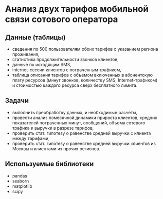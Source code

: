 # Анализ двух тарифов мобильной связи сотового оператора

## Данные (таблицы)
- сведения по 500 пользователям обоих тарифов с указанием региона проживания,
- статистика продолжительности звонков клиентов,
- данные по исходящим SMS,
- internet-сессии клиентов с потраченным трафиком,
- таблица описания тарифов с объемом включенных в абонентскую плату ресурсов (минут звонков, количеству SMS, Internet-трафиком) и стоимостью каждого ресурса сверх бесплатного лимита.

## Задачи
- выполнить преобработку данных, и необходимые расчеты,
- провести анализ помесячной динамики прироста клиентов, средних показателей потраченных минут, сообщений, объема сетевого трафика и выручки в разрезе тарифов,
- проверить стат. гипотезу о равенстве средней выручки с клиента между тарифами,
- проверить стат. гипотезу о равенстве средней выручки клиентов из Москвы и клиентами из прочих регионов.

## Используемые библиотеки
- pandas
- seaborn
- matplotlib
- scipy
